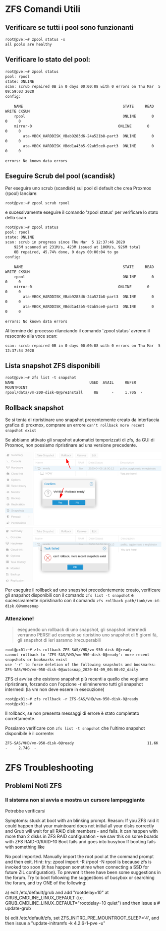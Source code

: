 # ZFS Comandi Utili

## Verificare se tutti i pool sono funzionanti

    root@pve:~# zpool status -x
    all pools are healthy


## Verificare lo stato del pool:

    root@pve:~# zpool status
    pool: rpool
    state: ONLINE
    scan: scrub repaired 0B in 0 days 00:00:08 with 0 errors on Thu Mar  5 09:59:03 2020
    config:

        NAME                                             STATE     READ WRITE CKSUM
        rpool                                            ONLINE       0     0     0
        mirror-0                                       ONLINE       0     0     0
            ata-VBOX_HARDDISK_VBab9283d6-24a521b8-part3  ONLINE       0     0     0
            ata-VBOX_HARDDISK_VBdd1a43b5-92ab5ce0-part3  ONLINE       0     0     0

    errors: No known data errors

## Eseguire Scrub del pool (scandisk)

Per eseguire uno scrub (scandisk) sul pool di default che crea Proxmox (rpool) lanciare:

    root@pve:~# zpool scrub rpool
e sucessivamente eseguire il comando 'zpool status' per verificare lo stato dello scan

    root@pve:~# zpool status
    pool: rpool
    state: ONLINE
    scan: scrub in progress since Thu Mar  5 12:37:46 2020
        925M scanned at 231M/s, 423M issued at 106M/s, 926M total
        0B repaired, 45.74% done, 0 days 00:00:04 to go
    config:

        NAME                                             STATE     READ WRITE CKSUM
        rpool                                            ONLINE       0     0     0
        mirror-0                                       ONLINE       0     0     0
            ata-VBOX_HARDDISK_VBab9283d6-24a521b8-part3  ONLINE       0     0     0
            ata-VBOX_HARDDISK_VBdd1a43b5-92ab5ce0-part3  ONLINE       0     0     0

    errors: No known data errors

Al termine del processo rilanciando il comando 'zpool status' avremo il resoconto alla voce scan:

    scan: scrub repaired 0B in 0 days 00:00:08 with 0 errors on Thu Mar  5 12:37:54 2020

## Lista snapshot ZFS disponibili

```
root@pve:~# zfs list -t snapshot 
NAME                                  USED  AVAIL     REFER  MOUNTPOINT
rpool/data/vm-200-disk-0@preInstall     0B      -     1.70G  -
```

## Rollback snapshot

Se si tenta di ripristinare uno snapshot precentemente creato da interfaccia grafica di proxmox, comprare un errore `can't rollback more recent snapshot exist`

Se abbiamo attivato gli snapshot automatici temporizzati di zfs, da GUI di Proxmox, non possiamo ripristinare ad una versione precedente.

![Rollaback Snapshot](img/snapshot-rollback-gui.png)
![Rollaback Snapshot Error](img/snapshot-rollback-gui-error.png)

Per eseguire il rollback ad uno snapshot precedentemente creato, verificare gli snapshot disponibili con il comando `zfs list -t snapshot` e sucessivamente ripristinarlo con il comando `zfs rollback path/tank/vm-id-disk.0@nomesnap`

### Attenzione!

> eseguendo un rollback di uno snapshot, gli snapshot intermedi verranno PERSI! ad esempio se ripristino uno snapshot di 5 giorni fà, gli snapshot di ieri saranno irrecuperabili

```
root@px01:~# zfs rollback ZFS-SAS/VHD/vm-950-disk-0@ready 
cannot rollback to 'ZFS-SAS/VHD/vm-950-disk-0@ready': more recent snapshots or bookmarks exist
use '-r' to force deletion of the following snapshots and bookmarks:
ZFS-SAS/VHD/vm-950-disk-0@autosnap_2020-04-09_00:00:02_daily
```

ZFS ci avvisa che esistono snapshot più recenti a quello che vogliamo ripristinare, forzando con l'opzione -r elimineremo tutti gli snapshot intermedi (la vm non deve essere in esecuzione)

```
root@px01:~# zfs rollback -r ZFS-SAS/VHD/vm-950-disk-0@ready 
root@px01:~# 
```

Il rollback, se non presenta messaggi di errore è stato completato correttamente.

Possiamo verificare con `zfs list -t snapshot` che l'ultimo snapshot disponibile è il corrente:

```
ZFS-SAS/VHD/vm-950-disk-0@ready                                 11.6K      -     2.74G  -
```

# ZFS Troubleshooting

## Problemi Noti ZFS

### Il sistema non si avvia e mostra un cursore lampeggiante
Potrebbe verificarsi


Symptoms: stuck at boot with an blinking prompt.
Reason: If you ZFS raid it could happen that your mainboard does not initial all your disks correctly and Grub will wait for all RAID disk members - and fails. It can happen with more than 2 disks in ZFS RAID configuration - we saw this on some boards with ZFS RAID-0/RAID-10
Boot fails and goes into busybox
If booting fails with something like

No pool imported. Manually import the root pool
at the command prompt and then exit.
Hint: try: zpool import -R /rpool -N rpool
is because zfs is invoked too soon (it has happen sometime when connecting a SSD for future ZIL configuration). To prevent it there have been some suggestions in the forum. Try to boot following the suggestions of busybox or searching the forum, and try ONE of the following:

a) edit /etc/default/grub and add "rootdelay=10" at GRUB_CMDLINE_LINUX_DEFAULT (i.e. GRUB_CMDLINE_LINUX_DEFAULT="rootdelay=10 quiet") and then issue a # update-grub

b) edit /etc/default/zfs, set ZFS_INITRD_PRE_MOUNTROOT_SLEEP='4', and then issue a "update-initramfs -k 4.2.6-1-pve -u"